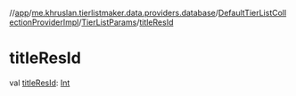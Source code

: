 //[app](../../../../index.md)/[me.khruslan.tierlistmaker.data.providers.database](../../index.md)/[DefaultTierListCollectionProviderImpl](../index.md)/[TierListParams](index.md)/[titleResId](title-res-id.md)

# titleResId

val [titleResId](title-res-id.md): [Int](https://kotlinlang.org/api/latest/jvm/stdlib/kotlin/-int/index.html)
